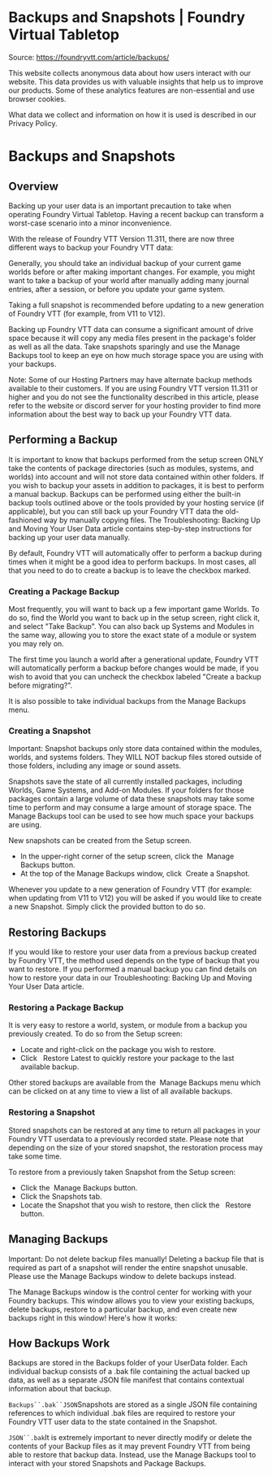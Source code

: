 # Backups and Snapshots | Foundry Virtual Tabletop

Source: https://foundryvtt.com/article/backups/

This website collects anonymous data about how users interact with our website. This data provides us with 
        valuable insights that help us to improve our products. Some of these analytics features are non-essential 
        and use browser cookies.

What data we collect and information on how it is used is described in our 
        Privacy Policy.


# Backups and Snapshots


## 


## Overview

Backing up your user data is an important precaution to take when operating Foundry Virtual Tabletop. Having a recent backup can transform a worst-case scenario into a minor inconvenience.

With the release of Foundry VTT Version 11.311, there are now three different ways to backup your Foundry VTT data:

Generally, you should take an individual backup of your current game worlds before or after making important changes. For example, you might want to take a backup of your world after manually adding many journal entries, after a session, or before you update your game system.

Taking a full snapshot is recommended before updating to a new generation of Foundry VTT (for example, from V11 to V12).

Backing up Foundry VTT data can consume a significant amount of drive space because it will copy any media files present in the package's folder as well as all the data. Take snapshots sparingly and use the Manage Backups tool to keep an eye on how much storage space you are using with your backups.

Note: Some of our Hosting Partners may have alternate backup methods available to their customers. If you are using Foundry VTT version 11.311 or higher and you do not see the functionality described in this article, please refer to the website or discord server for your hosting provider to find more information about the best way to back up your Foundry VTT data.


## Performing a Backup

It is important to know that backups performed from the setup screen ONLY take the contents of package directories (such as modules, systems, and worlds) into account and will not store data contained within other folders. If you wish to backup your assets in addition to packages, it is best to perform a manual backup. Backups can be performed using either the built-in backup tools outlined above or the tools provided by your hosting service (if applicable), but you can still back up your Foundry VTT data the old-fashioned way by manually copying files. The Troubleshooting: Backing Up and Moving Your User Data article contains step-by-step instructions for backing up your user data manually.

By default, Foundry VTT will automatically offer to perform a backup during times when it might be a good idea to perform backups. In most cases, all that you need to do to create a backup is to leave the checkbox marked.


### Creating a Package Backup

Most frequently, you will want to back up a few important game Worlds. To do so, find the World you want to back up in the setup screen, right click it, and select "Take Backup". You can also back up Systems and Modules in the same way, allowing you to store the exact state of a module or system you may rely on.

The first time you launch a world after a generational update, Foundry VTT will automatically perform a backup before changes would be made, if you wish to avoid that you can uncheck the checkbox labeled "Create a backup before migrating?".

It is also possible to take individual backups from the Manage Backups menu.


### Creating a Snapshot

Important: Snapshot backups only store data contained within the modules, worlds, and systems folders. They WILL NOT backup files stored outside of those folders, including any image or sound assets.

Snapshots save the state of all currently installed packages, including Worlds, Game Systems, and Add-on Modules. If your folders for those packages contain a large volume of data these snapshots may take some time to perform and may consume a large amount of storage space. The Manage Backups tool can be used to see how much space your backups are using.

New snapshots can be created from the Setup screen.

- In the upper-right corner of the setup screen, click the  Manage Backups button.
- At the top of the Manage Backups window, click  Create a Snapshot.

Whenever you update to a new generation of Foundry VTT (for example: when updating from V11 to V12) you will be asked if you would like to create a new Snapshot. Simply click the provided button to do so.


## Restoring Backups

If you would like to restore your user data from a previous backup created by Foundry VTT, the method used depends on the type of backup that you want to restore. If you performed a manual backup you can find details on how to restore your data in our Troubleshooting: Backing Up and Moving Your User Data article.


### Restoring a Package Backup

It is very easy to restore a world, system, or module from a backup you previously created. To do so from the Setup screen:

- Locate and right-click on the package you wish to restore.
- Click   Restore Latest to quickly restore your package to the last available backup.

Other stored backups are available from the  Manage Backups menu which can be clicked on at any time to view a list of all available backups.


### Restoring a Snapshot

Stored snapshots can be restored at any time to return all packages in your Foundry VTT userdata to a previously recorded state. Please note that depending on the size of your stored snapshot, the restoration process may take some time.

To restore from a previously taken Snapshot from the Setup screen:

- Click the  Manage Backups button.
- Click the Snapshots tab.
- Locate the Snapshot that you wish to restore, then click the   Restore button.


## Managing Backups

Important: Do not delete backup files manually! Deleting a backup file that is required as part of a snapshot will render the entire snapshot unusable. Please use the Manage Backups window to delete backups instead.

The Manage Backups window is the control center for working with your Foundry backups. This window allows you to view your existing backups, delete backups, restore to a particular backup, and even create new backups right in this window! Here's how it works:


## How Backups Work

Backups are stored in the Backups folder of your UserData folder. Each individual backup consists of a .bak file containing the actual backed up data, as well as a separate JSON file manifest that contains contextual information about that backup.

`Backups``.bak``JSON`Snapshots are stored as a single JSON file containing references to which individual .bak files are required to restore your Foundry VTT user data to the state contained in the Snapshot.

`JSON``.bak`It is extremely important to never directly modify or delete the contents of your Backup files as it may prevent Foundry VTT from being able to restore that backup data. Instead, use the Manage Backups tool to interact with your stored Snapshots and Package Backups.

